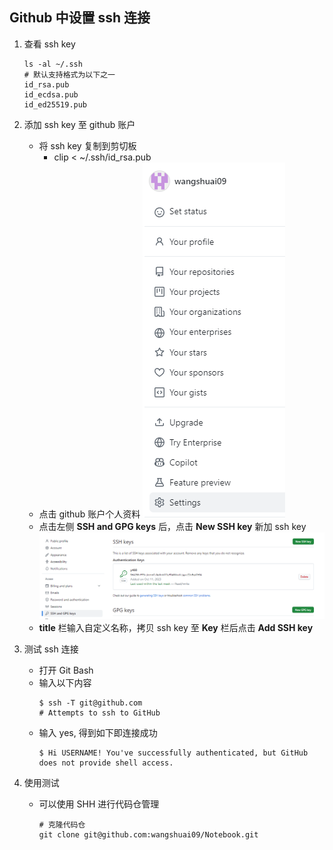 ## Github 中设置 ssh 连接


1. 查看 ssh key   

    ```shell
    ls -al ~/.ssh
    # 默认支持格式为以下之一
    id_rsa.pub
    id_ecdsa.pub
    id_ed25519.pub
    ```
2. 添加 ssh key 至 github 账户
    - 将 ssh key 复制到剪切板
        - clip < ~/.ssh/id_rsa.pub
    - 点击 github 账户个人资料
        ![Alt text](images/git/image.png)
    - 点击左侧 **SSH and GPG keys** 后，点击 **New SSH key** 新加 ssh key
        ![Alt text](images/git/image1.png)
    - **title** 栏输入自定义名称，拷贝 ssh key 至 **Key** 栏后点击 **Add SSH key**
3. 测试 ssh 连接
    - 打开 Git Bash 
    - 输入以下内容
        ```shell
        $ ssh -T git@github.com
        # Attempts to ssh to GitHub
        ```
    - 输入 yes, 得到如下即连接成功
        ```shell
        $ Hi USERNAME! You've successfully authenticated, but GitHub does not provide shell access.
        ```
4.  使用测试
    - 可以使用 SHH 进行代码仓管理
        ```shell
        # 克隆代码仓
        git clone git@github.com:wangshuai09/Notebook.git
        ```       

